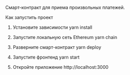 Смарт-контракт для приема произвольных платежей.

Как запустить проект
1. Установите зависимости
yarn install

2. Запустите локальную сеть Ethereum
yarn chain

3. Разверните смарт-контракт
yarn deploy

4. Запустите фронтенд
yarn start

5. Откройте приложение
http://localhost:3000